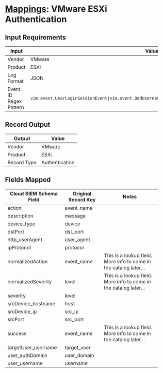 # [Mappings](README.md): VMware ESXi Authentication

## Input Requirements

|Input|Value|
|-----|-----|
|Vendor|VMware|
|Product|ESXi|
|Log Format|JSON|
|Event ID Regex Pattern|`vim.event.UserLoginSessionEvent\|vim.event.BadUsernameSessionEvent\|vim.event.UserLogoutSessionEvent`|

## Record Output

|Output|Value|
|------|-----|
|Vendor|VMware|
|Product|ESXi|
|Record Type|Authentication|

## Fields Mapped

|Cloud SIEM Schema Field|Original Record Key|Notes|
|-----------------------|-------------------|-----|
|action|event_name||
|description|message||
|device_type|device||
|dstPort|dst_port||
|http_userAgent|user_agent||
|ipProtocol|protocol||
|normalizedAction|event_name|This is a lookup field. More info to come in the catalog later...|
|normalizedSeverity|level|This is a lookup field. More info to come in the catalog later...|
|severity|level||
|srcDevice_hostname|host||
|srcDevice_ip|src_ip||
|srcPort|src_port||
|success|event_name|This is a lookup field. More info to come in the catalog later...|
|targetUser_username|target_user||
|user_authDomain|user_domain||
|user_username|username||

